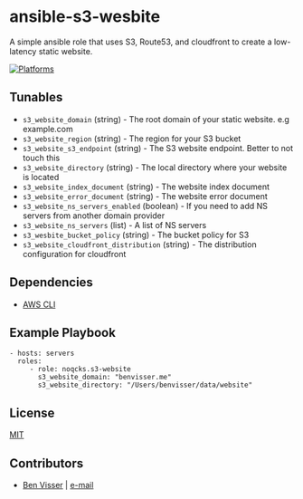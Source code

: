 # ansible-s3-wesbite

A simple ansible role that uses S3, Route53, and cloudfront to create a low-latency static website.

[![Platforms](http://img.shields.io/badge/platforms-ubuntu-lightgrey.svg?style=flat)](#)

Tunables
--------

* `s3_website_domain` (string) - The root domain of your static website. e.g example.com
* `s3_website_region` (string) - The region for your S3 bucket
* `s3_website_s3_endpoint` (string) - The S3 website endpoint. Better to not touch this
* `s3_website_directory` (string) - The local directory where your website is located
* `s3_website_index_document` (string) - The website index document
* `s3_website_error_document` (string) - The website error document
* `s3_website_ns_servers_enabled` (boolean) - If you need to add NS servers from another domain provider
* `s3_website_ns_servers` (list) - A list of NS servers
* `s3_wesbite_bucket_policy` (string) - The bucket policy for S3
* `s3_website_cloudfront_distribution` (string) - The distribution configuration for cloudfront

Dependencies
------------
* [AWS CLI](http://docs.aws.amazon.com/cli/latest/userguide/installing.html)

Example Playbook
----------------
```
- hosts: servers
  roles:
     - role: noqcks.s3-website
       s3_website_domain: "benvisser.me"
       s3_website_directory: "/Users/benvisser/data/website"
```

License
-------
[MIT](https://tldrlegal.com/license/mit-license)

Contributors
------------
* [Ben Visser](https://github.com/noqcks) | [e-mail](mailto:theodore.r.visser@gmail.com)
